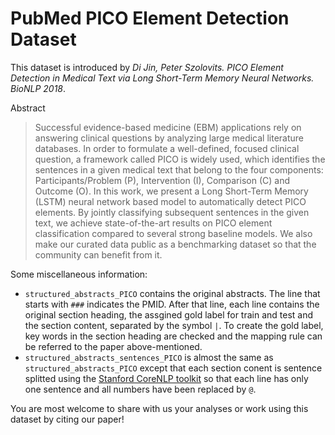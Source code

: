 # PubMed PICO Element Detection Dataset
This dataset is introduced by *Di Jin, Peter Szolovits. PICO Element Detection in Medical Text via Long Short-Term Memory Neural Networks. BioNLP 2018*.

Abstract

>Successful evidence-based medicine (EBM) applications rely on answering clinical questions by analyzing large medical literature databases. In order to formulate a well-defined, focused clinical question, a framework called PICO is widely used, which identifies the sentences in a given medical text that belong to the four components: Participants/Problem (P), Intervention (I), Comparison (C) and Outcome (O). In this work, we present a Long Short-Term Memory (LSTM) neural network based model to automatically detect PICO elements. By jointly classifying subsequent sentences in the given text, we achieve state-of-the-art results on PICO element classification compared to several strong baseline models. We also make our curated data public as a benchmarking dataset so that the community can benefit from it.

Some miscellaneous information:
-  `structured_abstracts_PICO` contains the original abstracts. The line that starts with `###` indicates the PMID. After that line, each line contains the original section heading, the assgined gold label for train and test and the section content, separated by the symbol `|`. To create the gold label, key words in the section heading are checked and the mapping rule can be referred to the paper above-mentioned.
- `structured_abstracts_sentences_PICO` is almost the same as `structured_abstracts_PICO` except that each section conent is sentence splitted using the [Stanford CoreNLP toolkit](https://stanfordnlp.github.io/CoreNLP/index.html) so that each line has only one sentence and all numbers have been replaced by `@`.

You are most welcome to share with us your analyses or work using this dataset by citing our paper!
